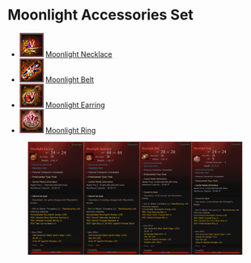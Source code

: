 # Moonlight Accessories Set

* ![](../../../.gitbook/assets/neck.png) [Moonlight Necklace](moonlight-necklace.md)
* ![](<../../../.gitbook/assets/belt (1).png>) [Moonlight Belt](moonlight-belt.md)
* ![](../../../.gitbook/assets/earring.png) [Moonlight Earring](moonlight-earring.md)
* ![](../../../.gitbook/assets/ring.png) [Moonlight Ring](moonlight-ring.md)



<figure><img src="../../../.gitbook/assets/moonlight9.png" alt=""><figcaption></figcaption></figure>
